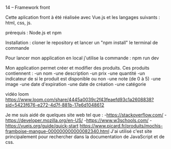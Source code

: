 14 – Framework front

Cette aplication front à été réalisée avec Vue.js et les langages suivants : html, css, js.

prérequis : Node.js et npm

Installation : cloner le repository et lancer un "npm install" le terminal de commande

Pour lancer mon application en local j'utilise la commande :
npm run dev

Mon application permet créer et modifier des produits. Ces produits contiennent : 
    -un nom
    -une description
    -un prix
    -une quantité
    -un indicateur de si le produit est disponible ou non
    -une note (de 0 à 5)
    -une image
    -une date d'expiration
    -une date de création
    -une catégorie

vidéo loom
https://www.loom.com/share/4445a0039c2f43feaefd93c1a2608838?sid=5423f676-e272-4d7f-881b-17e6d1048612

Je me suis aidé de quelques site web tel que :
    -https://stackoverflow.com/
    -https://developer.mozilla.org/en-US/
    -https://www.w3schools.com/
    -https://vuejs.org/guide/quick-start
    https://www.picard.fr/produits/mochis-framboise-mangue-000000000000082340.html
J'ai utilisé c'est site principalement pour rechercher dans la documentation de JavaScript et de css.